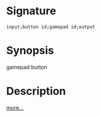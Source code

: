 # Signature
```vikid-signature
input;button id;gamepad id;output
```

# Synopsis
gamepad button

# Description

[more...](https://www.w3.org/TR/gamepad/#fig-visual-representation-of-a-standard-gamepad-layout)